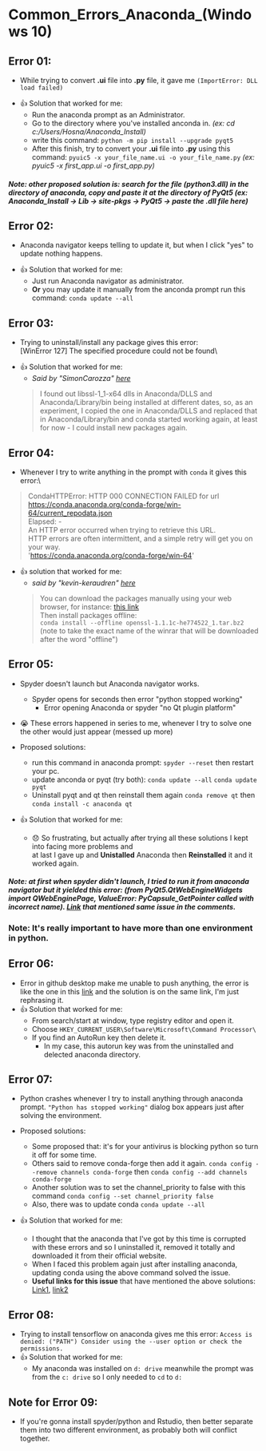 # Common_Errors_Anaconda_(Windows 10)
## Error 01:
* While trying to convert **.ui** file into **.py** file, it gave me `(ImportError: DLL load failed)`
- :+1: Solution that worked for me: 
    - Run the anaconda prompt as an Administrator.
    - Go to the directory where you've installed anconda in. *(ex: cd c:/Users/Hosna/Anaconda_Install)*
    - write this command: `python -m pip install --upgrade pyqt5`
    - After this finish, try to convert your **.ui** file into **.py** using this command: `pyuic5 -x your_file_name.ui -o your_file_name.py` *(ex: pyuic5 -x first_app.ui -o first_app.py)*

##### Note: other proposed solution is: search for the file (python3.dll) in the directory of anaconda, copy and paste it at the directory of PyQt5 (ex: Anaconda_Install -> Lib -> site-pkgs -> PyQt5 -> paste the .dll file here)

## Error 02:
*  Anaconda navigator keeps telling to update it, but when I click "yes" to update nothing happens.
- :+1: Solution that worked for me:
    - Just run Anaconda navigator as administrator.
    - **Or** you may update it manually from the anconda prompt run this command: `conda update --all`

## Error 03:
* Trying to uninstall/install any package gives this error:\
[WinError 127] The specified procedure could not be found\
- :+1: Solution that worked for me:
    - *Said by "SimonCarozza" [here](https://github.com/conda/conda/issues/9003)*
    > I found out libssl-1_1-x64 dlls in Anaconda/DLLS and Anaconda/Library/bin being installed at different dates, so, as an experiment, I copied the one in Anaconda/DLLS and replaced that in Anaconda/Library/bin and conda started working again, at least for now - I could install new packages again.

## Error 04:
* Whenever I try to write anything in the prompt with `conda` it gives this error:\
 > CondaHTTPError: HTTP 000 CONNECTION FAILED for url <https://conda.anaconda.org/conda-forge/win-64/current_repodata.json>\
  Elapsed: - \
  An HTTP error occurred when trying to retrieve this URL.\
  HTTP errors are often intermittent, and a simple retry will get you on your way.\
  'https://conda.anaconda.org/conda-forge/win-64' 

- :+1: solution that worked for me:
    - *said by "kevin-keraudren" [here](https://github.com/conda/conda/issues/6007)*
    >  You can download the packages manually using your web browser, for instance: [this link](https://anaconda.org/anaconda/openssl/files)\
        Then install packages offline:\
        `conda install --offline openssl-1.1.1c-he774522_1.tar.bz2`  (note to take the exact name of the winrar that will be downloaded after the word "offline")

## Error 05:
* Spyder doesn't launch but Anaconda navigator works.
    - Spyder opens for seconds then error "python stopped working"
        -  Error opening Anaconda or spyder "no Qt plugin platform" 
* :sob: These errors happened in series to me, whenever I try to solve one the other would just appear (messed up more)
* Proposed solutions:
    - run this command in anaconda prompt: `spyder --reset` then restart your pc.
    - update anconda or pyqt (try both): `conda update --all`    `conda update pyqt`
    - Uninstall pyqt and qt then reinstall them again `conda remove qt` then   `conda install -c anaconda qt` 

* :+1: Solution that worked for me:
    - :disappointed: So frustrating, but actually after trying all these solutions
    I kept into facing more problems and\
    at last I gave up and **Unistalled** Anaconda then **Reinstalled** it and it worked again. 

##### Note: at first when spyder didn't launch, I tried to run it from anaconda navigator but it yielded this error: (from PyQt5.QtWebEngineWidgets import QWebEnginePage, ValueError: PyCapsule_GetPointer called with incorrect name). [Link](https://github.com/spyder-ide/spyder/issues/3138) that mentioned same issue in the comments.

### Note: It's really important to have more than one environment in python.

## Error 06: 
* Error in github desktop make me unable to push anything, the error is like the one in this [link](https://github.com/desktop/desktop/issues/2623) and the solution is on the same link, I'm just rephrasing it.
* :+1: Solution that worked for me:
    - From search/start at window, type registry editor and open it.
    - Choose `HKEY_CURRENT_USER\Software\Microsoft\Command Processor\`
    - If you find an AutoRun key then delete it.
        - In my case, this autorun key was from the uninstalled and delected anaconda directory.

## Error 07:
* Python crashes whenever I try to install anything through anaconda prompt. `"Python has stopped working"` dialog box appears just after solving the environment.
* Proposed solutions:
    - Some proposed that: it's for your antivirus is blocking python so turn it off for some time.
    - Others said to remove conda-forge then add it again. `conda config --remove channels conda-forge` then `conda config --add channels conda-forge`
    - Another solution was to set the channel_priority to false with this command `conda config --set channel_priority false`
    - Also, there was to update conda `conda update --all`

* :+1: Solution that worked for me:
    - I thought that the anaconda that I've got by this time is corrupted with these errors
    and so I uninstalled it, removed it totally and downloaded it from their official website.
    - When I faced this problem again just after installing anaconda, updating conda using the above command solved the issue.
    - **Useful links for this issue** that have mentioned the above solutions: [Link1](https://github.com/conda/conda/issues/8051), [link2](https://github.com/conda/conda/issues/6406)

## Error 08:
* Trying to install tensorflow on anaconda gives me this error:  `Access is denied: ("PATH") Consider using the --user option or check the permissions.`
* :+1: Solution that worked for me:
    - My anaconda was installed on `d: drive` meanwhile the prompt was from the `c: drive` so I only needed to `cd` to `d:`

## Note for Error 09:
* If you're gonna install spyder/python and Rstudio, then better separate them into two different environment, as probably both will conflict together.
